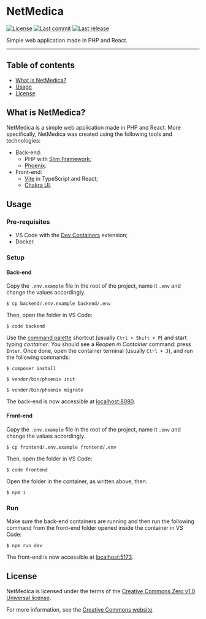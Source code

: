 # NetMedica

<p>
	<a href="https://github.com/antogno/netmedica/blob/master/LICENSE"><img src="https://img.shields.io/github/license/antogno/netmedica" alt="License"></a>
	<a href="https://github.com/antogno/netmedica/commits"><img src="https://img.shields.io/github/last-commit/antogno/netmedica" alt="Last commit"></a>
	<a href="https://github.com/antogno/netmedica/releases/latest"><img src="https://img.shields.io/github/v/tag/antogno/netmedica?label=last%20release" alt="Last release"></a>
</p>

Simple web application made in PHP and React.

---

## Table of contents

- [What is NetMedica?](#what-is-netmedica)
- [Usage](#usage)
- [License](#license)

## What is NetMedica?

NetMedica is a simple web application made in PHP and React. More specifically, NetMedica was created using the following tools and technologies:

- Back-end:
  - PHP with [Slim Framework][1];
  - [Phoenix][2].
- Front-end:
  - [Vite][3] in TypeScript and React;
  - [Chakra UI][4].

## Usage

### Pre-requisites

- VS Code with the [Dev Containers][5] extension;
- Docker.

### Setup

#### Back-end

Copy the `.env.example` file in the root of the project, name it `.env` and change the values accordingly.

```console
$ cp backend/.env.example backend/.env
```

Then, open the folder in VS Code:

```console
$ code backend
```

Use the [command palette][6] shortcut (usually `Ctrl + Shift + P`) and start typing _container_. You should see a _Reopen in Container_ command: press `Enter`. Once done, open the container terminal (usually `Ctrl + J`), and run the following commands:

```console
$ composer install
```

```console
$ vendor/bin/phoenix init
```

```console
$ vendor/bin/phoenix migrate
```

The back-end is now accessible at [localhost:8080](http://localhost:8080).

#### Front-end

Copy the `.env.example` file in the root of the project, name it `.env` and change the values accordingly.

```console
$ cp frontend/.env.example frontend/.env
```

Then, open the folder in VS Code:

```console
$ code frontend
```

Open the folder in the container, as written above, then:

```console
$ npm i
```

### Run

Make sure the back-end containers are running and then run the following command from the front-end folder opened inside the container in VS Code:

```
$ npm run dev
```

The front-end is now accessible at [localhost:5173](http://localhost:5173).

## License

NetMedica is licensed under the terms of the [Creative Commons Zero v1.0 Universal license](https://github.com/antogno/netmedica/blob/master/LICENSE).

For more information, see the [Creative Commons website](https://creativecommons.org/publicdomain/zero/1.0).

[1]: https://www.slimframework.com/
[2]: https://github.com/lulco/phoenix
[3]: https://vite.dev/
[4]: https://chakra-ui.com/
[5]: https://marketplace.visualstudio.com/items?itemName=ms-vscode-remote.remote-containers
[6]: https://code.visualstudio.com/docs/getstarted/userinterface#_command-palette
